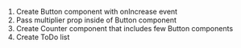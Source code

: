 1. Create Button component with onIncrease event
2. Pass multiplier prop inside of Button component
3. Create Counter component that includes few Button 
components
4. Create ToDo list
